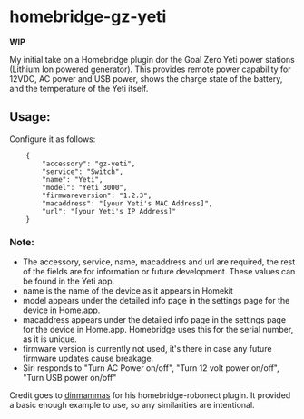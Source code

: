 # homebridge-gz-yeti

**WIP**

My initial take on a Homebridge plugin dor the Goal Zero Yeti power stations (Lithium Ion powered generator).
This provides remote power capability for 12VDC, AC power and USB power, shows the charge state of the battery, and the temperature of the Yeti itself.

## Usage:

Configure it as follows:

        {
            "accessory": "gz-yeti",
            "service": "Switch",
            "name": "Yeti",
            "model": "Yeti 3000",
            "firmwareversion": "1.2.3",
            "macaddress": "[your Yeti's MAC Address]",
            "url": "[your Yeti's IP Address]"
        }
        
### Note:
 * The accessory, service, name, macaddress and url are required, the rest of the fields are for information or future development.  These values can be found in the Yeti app.
 * name is the name of the device as it appears in Homekit
 * model appears under the detailed info page in the settings page for the device in Home.app.
 * macaddress appears under the detailed info page in the settings page for the device in Home.app. Homebridge uses this for the serial number, as it is unique.
 * firmware version is currently not used, it's there in case any future firmware updates cause breakage.
 * Siri responds to "Turn AC Power on/off", "Turn 12 volt power on/off", "Turn USB power on/off"
 
Credit goes to <a href="https://github.com/dinmammas">dinmammas</a> for his homebridge-robonect plugin.  It provided a basic enough example to use, so any similarities are intentional.
 
